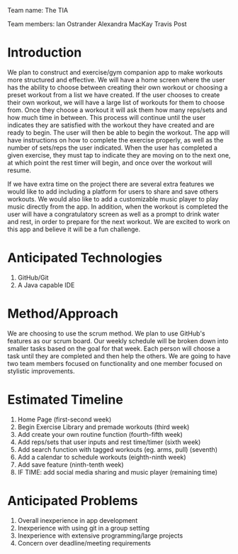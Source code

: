 Team name: The TIA

Team members:
Ian Ostrander
Alexandra MacKay
Travis Post

# Introduction

We plan to construct and exercise/gym companion app to make workouts more structured and effective. We will have a home screen where the user has the ability to choose between creating their own workout or choosing a preset workout from a list we have created. If the user chooses to create their own workout, we will have a large list of workouts for them to choose from. Once they choose a workout it will ask them how many reps/sets and how much time in between. This process will continue until the user indicates they are satisfied with the workout they have created and are ready to begin. The user will then be able to begin the workout. The app will have instructions on how to complete the exercise properly, as well as the number of sets/reps the user indicated. When the user has completed a given exercise, they must tap to indicate they are moving on to the next one, at which point the rest timer will begin, and once over the workout will resume.  

If we have extra time on the project there are several extra features we would like to add including a platform for users to share and save others workouts. We would also like to add a customizable music player to play music directly from the app. In addition, when the workout is completed the user will have a congratulatory screen as well as a prompt to drink water and rest, in order to prepare for the next workout. We are excited to work on this app and believe it will be a fun challenge.
# Anticipated Technologies

1. GitHub/Git
2. A Java capable IDE 

# Method/Approach
 
 We are choosing to use the scrum method. We plan to use GitHub's features as our scrum board. Our weekly schedule will be broken down into smaller tasks based on the goal for that week. Each person will choose a task until they are completed and then help the others. We are going to have two team members focused on functionality and one member focused on stylistic improvements.  

# Estimated Timeline

1. Home Page (first-second week)
2. Begin Exercise Library and premade workouts (third week)
3. Add create your own routine function (fourth-fifth week)
4. Add reps/sets that user inputs and rest time/timer (sixth week)
5. Add search function with tagged workouts (eg. arms, pull) (seventh)
6. Add a calendar to schedule workouts (eighth-ninth week)
7. Add save feature (ninth-tenth week)
8. IF TIME: add social media sharing and music player (remaining time)


# Anticipated Problems
1. Overall inexperience in app development
2. Inexperience with using git in a group setting
3. Inexperience with extensive programming/large projects 
4. Concern over deadline/meeting requirements 
